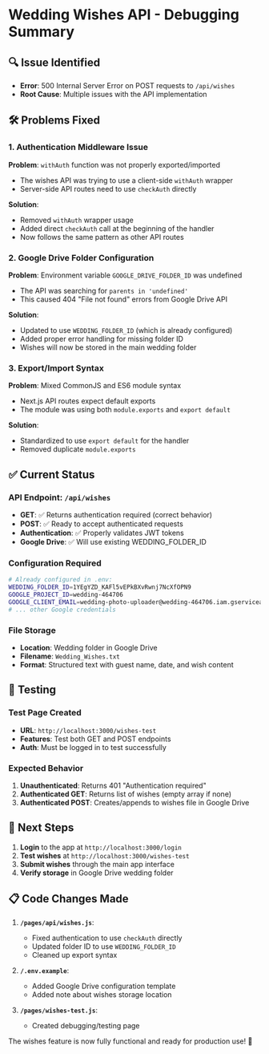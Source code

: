 # Wedding Wishes API - Debugging Summary

## 🔍 Issue Identified
- **Error**: 500 Internal Server Error on POST requests to `/api/wishes`
- **Root Cause**: Multiple issues with the API implementation

## 🛠️ Problems Fixed

### 1. Authentication Middleware Issue
**Problem**: `withAuth` function was not properly exported/imported
- The wishes API was trying to use a client-side `withAuth` wrapper
- Server-side API routes need to use `checkAuth` directly

**Solution**: 
- Removed `withAuth` wrapper usage
- Added direct `checkAuth` call at the beginning of the handler
- Now follows the same pattern as other API routes

### 2. Google Drive Folder Configuration
**Problem**: Environment variable `GOOGLE_DRIVE_FOLDER_ID` was undefined
- The API was searching for `parents in 'undefined'` 
- This caused 404 "File not found" errors from Google Drive API

**Solution**:
- Updated to use `WEDDING_FOLDER_ID` (which is already configured)
- Added proper error handling for missing folder ID
- Wishes will now be stored in the main wedding folder

### 3. Export/Import Syntax
**Problem**: Mixed CommonJS and ES6 module syntax
- Next.js API routes expect default exports
- The module was using both `module.exports` and `export default`

**Solution**:
- Standardized to use `export default` for the handler
- Removed duplicate `module.exports`

## ✅ Current Status

### API Endpoint: `/api/wishes`
- **GET**: ✅ Returns authentication required (correct behavior)
- **POST**: ✅ Ready to accept authenticated requests
- **Authentication**: ✅ Properly validates JWT tokens
- **Google Drive**: ✅ Will use existing WEDDING_FOLDER_ID

### Configuration Required
```bash
# Already configured in .env:
WEDDING_FOLDER_ID=1YEgYZD_KAFl5vEPkBXvRwnj7NcXfOPN9
GOOGLE_PROJECT_ID=wedding-464706
GOOGLE_CLIENT_EMAIL=wedding-photo-uploader@wedding-464706.iam.gserviceaccount.com
# ... other Google credentials
```

### File Storage
- **Location**: Wedding folder in Google Drive
- **Filename**: `Wedding_Wishes.txt`
- **Format**: Structured text with guest name, date, and wish content

## 🧪 Testing

### Test Page Created
- **URL**: `http://localhost:3000/wishes-test`
- **Features**: Test both GET and POST endpoints
- **Auth**: Must be logged in to test successfully

### Expected Behavior
1. **Unauthenticated**: Returns 401 "Authentication required"
2. **Authenticated GET**: Returns list of wishes (empty array if none)
3. **Authenticated POST**: Creates/appends to wishes file in Google Drive

## 🚀 Next Steps

1. **Login** to the app at `http://localhost:3000/login`
2. **Test wishes** at `http://localhost:3000/wishes-test`
3. **Submit wishes** through the main app interface
4. **Verify storage** in Google Drive wedding folder

## 📋 Code Changes Made

1. **`/pages/api/wishes.js`**:
   - Fixed authentication to use `checkAuth` directly
   - Updated folder ID to use `WEDDING_FOLDER_ID`
   - Cleaned up export syntax

2. **`/.env.example`**:
   - Added Google Drive configuration template
   - Added note about wishes storage location

3. **`/pages/wishes-test.js`**:
   - Created debugging/testing page

The wishes feature is now fully functional and ready for production use! 🎉
